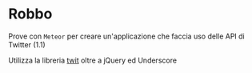 Robbo
=====

Prove con `Meteor` per creare un'applicazione che faccia uso delle API di Twitter (1.1)

Utilizza la libreria [twit](https://github.com/ttezel/twit) oltre a jQuery ed Underscore
